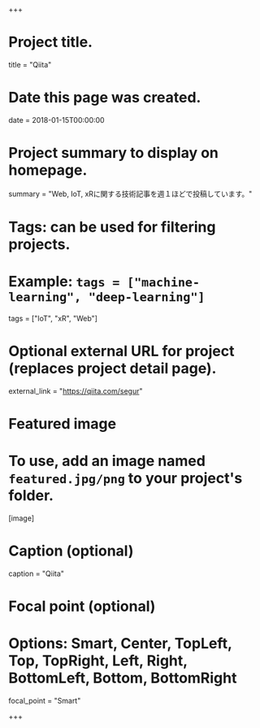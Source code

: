 +++
# Project title.
title = "Qiita"

# Date this page was created.
date = 2018-01-15T00:00:00

# Project summary to display on homepage.
summary = "Web, IoT, xRに関する技術記事を週１ほどで投稿しています。"

# Tags: can be used for filtering projects.
# Example: `tags = ["machine-learning", "deep-learning"]`
tags = ["IoT", "xR", "Web"]

# Optional external URL for project (replaces project detail page).
external_link = "https://qiita.com/segur"

# Featured image
# To use, add an image named `featured.jpg/png` to your project's folder. 
[image]
  # Caption (optional)
  caption = "Qiita"

  # Focal point (optional)
  # Options: Smart, Center, TopLeft, Top, TopRight, Left, Right, BottomLeft, Bottom, BottomRight
  focal_point = "Smart"

+++
